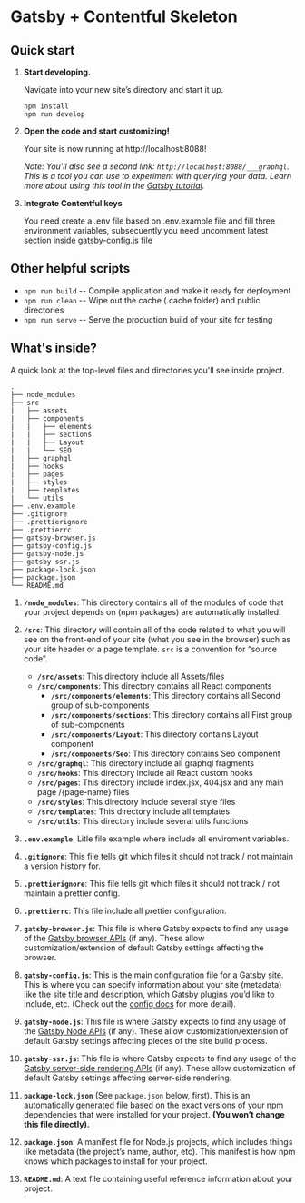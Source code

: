 # Gatsby + Contentful Skeleton

## Quick start

1.  **Start developing.**

    Navigate into your new site’s directory and start it up.

    ```shell
    npm install
    npm run develop
    ```

2.  **Open the code and start customizing!**

    Your site is now running at http://localhost:8088!

    _Note: You'll also see a second link: _`http://localhost:8088/___graphql`_. This is a tool you can use to experiment with querying your data. Learn more about using this tool in the [Gatsby tutorial](https://www.gatsbyjs.org/tutorial/part-five/#introducing-graphiql)._

3. **Integrate Contentful keys**

    You need create a .env file based on .env.example file and fill three environment variables, subsecuently you need uncomment latest section inside gatsby-config.js file

## Other helpful scripts

- `npm run build` -- Compile application and make it ready for deployment
- `npm run clean` -- Wipe out the cache (.cache folder) and public directories
- `npm run serve` -- Serve the production build of your site for testing

## What's inside?

A quick look at the top-level files and directories you'll see inside project.

    .
    ├── node_modules
    ├── src
    |   ├── assets
    |   ├── components
    |   |   ├── elements
    |   |   ├── sections
    |   |   ├── Layout
    |   |   └── SEO
    |   ├── graphql
    |   ├── hooks
    |   ├── pages
    |   ├── styles
    |   ├── templates
    |   └── utils
    ├── .env.example
    ├── .gitignore
    ├── .prettierignore
    ├── .prettierrc
    ├── gatsby-browser.js
    ├── gatsby-config.js
    ├── gatsby-node.js
    ├── gatsby-ssr.js
    ├── package-lock.json
    ├── package.json
    └── README.md

1.  **`/node_modules`**: This directory contains all of the modules of code that your project depends on (npm packages) are automatically installed.

2.  **`/src`**: This directory will contain all of the code related to what you will see on the front-end of your site (what you see in the browser) such as your site header or a page template. `src` is a convention for “source code”.
    - **`/src/assets`**: This directory include all Assets/files
    - **`/src/components`**: This directory contains all React components
        - **`/src/components/elements`**: This directory contains all Second group of sub-components
        - **`/src/components/sections`**: This directory contains all First group of sub-components
        - **`/src/components/Layout`**: This directory contains Layout component
        - **`/src/components/Seo`**: This directory contains Seo component
    - **`/src/graphql`**: This directory include all graphql fragments
    - **`/src/hooks`**: This directory include all React custom hooks
    - **`/src/pages`**: This directory include index.jsx, 404.jsx and any main page /{page-name} files
    - **`/src/styles`**: This directory include several style files
    - **`/src/templates`**: This directory include all templates
    - **`/src/utils`**: This directory include several utils functions

3.  **`.env.example`**: Litle file example where include all enviroment variables.

4.  **`.gitignore`**: This file tells git which files it should not track / not maintain a version history for.

5.  **`.prettierignore`**: This file tells git which files it should not track / not maintain a prettier config.

6.  **`.prettierrc`**: This file include all prettier configuration.

7.  **`gatsby-browser.js`**: This file is where Gatsby expects to find any usage of the [Gatsby browser APIs](https://www.gatsbyjs.org/docs/browser-apis/) (if any). These allow customization/extension of default Gatsby settings affecting the browser.

8.  **`gatsby-config.js`**: This is the main configuration file for a Gatsby site. This is where you can specify information about your site (metadata) like the site title and description, which Gatsby plugins you’d like to include, etc. (Check out the [config docs](https://www.gatsbyjs.org/docs/gatsby-config/) for more detail).

9.  **`gatsby-node.js`**: This file is where Gatsby expects to find any usage of the [Gatsby Node APIs](https://www.gatsbyjs.org/docs/node-apis/) (if any). These allow customization/extension of default Gatsby settings affecting pieces of the site build process.

10.  **`gatsby-ssr.js`**: This file is where Gatsby expects to find any usage of the [Gatsby server-side rendering APIs](https://www.gatsbyjs.org/docs/ssr-apis/) (if any). These allow customization of default Gatsby settings affecting server-side rendering.

11. **`package-lock.json`** (See `package.json` below, first). This is an automatically generated file based on the exact versions of your npm dependencies that were installed for your project. **(You won’t change this file directly).**

12. **`package.json`**: A manifest file for Node.js projects, which includes things like metadata (the project’s name, author, etc). This manifest is how npm knows which packages to install for your project.

13. **`README.md`**: A text file containing useful reference information about your project.

